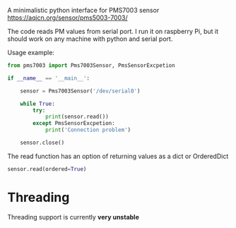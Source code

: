 A minimalistic python interface for PMS7003 sensor
https://aqicn.org/sensor/pms5003-7003/

The code reads PM values from serial port. I run it on raspberry Pi, but it should work on any machine with python and serial port.

Usage example:
```python
from pms7003 import Pms7003Sensor, PmsSensorExcpetion

if __name__ == '__main__':

    sensor = Pms7003Sensor('/dev/serial0')

    while True:
        try:
            print(sensor.read())
        except PmsSensorExcpetion:
            print('Connection problem')

    sensor.close()
```

The read function has an option of returning values as a dict or OrderedDict
```python
sensor.read(ordered=True)
```
# Threading
Threading support is currently __very unstable__ 